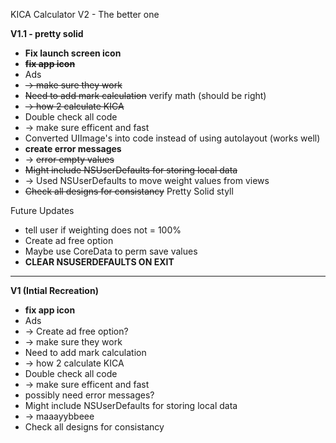 KICA Calculator V2 - The better one

**V1.1 - pretty solid**
- **Fix launch screen icon**
- ~~**fix app icon**~~
- Ads 
- ~~-> make sure they work~~
- ~~Need to add mark calculation~~ verify math (should be right)
- ~~-> how 2 calculate KICA~~
- Double check all code
- -> make sure efficent and fast
- Converted UIImage's into code instead of using autolayout (works well)
- **create error messages**
- -> ~~error empty values~~
- ~~Might include NSUserDefaults for storing local data~~
- -> Used NSUserDefaults to move weight values from views
- ~~Check all designs for consistancy~~ Pretty Solid styll

Future Updates
- tell user if weighting does not = 100%
- Create ad free option
- Maybe use CoreData to perm save values
- **CLEAR NSUSERDEFAULTS ON EXIT**
------------------------

**V1 (Intial Recreation)**
- **fix app icon**
- Ads 
- -> Create ad free option?
- -> make sure they work
- Need to add mark calculation
- -> how 2 calculate KICA
- Double check all code
- -> make sure efficent and fast
- possibly need error messages?
- Might include NSUserDefaults for storing local data
- -> maaayybbeee
- Check all designs for consistancy
